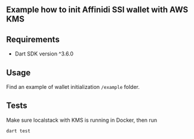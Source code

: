 ## Example how to init Affinidi SSI wallet with AWS KMS

## Requirements

- Dart SDK version ^3.6.0

## Usage

Find an example of wallet initialization `/example` folder.

## Tests

Make sure localstack with KMS is running in Docker, then run

```bash
dart test
```